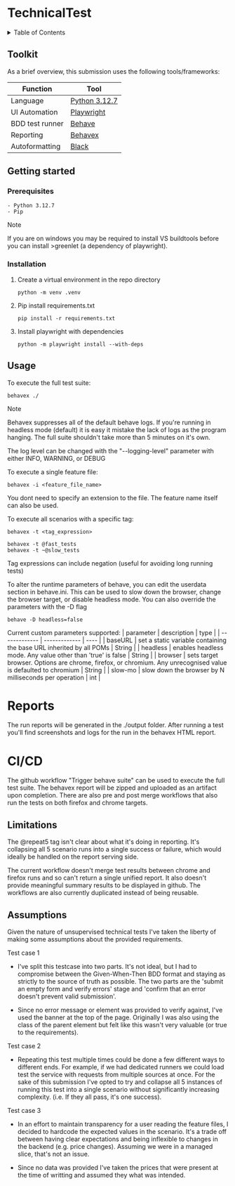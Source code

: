 # TechnicalTest

<details>
  <summary>Table of Contents</summary>
  <ol>
    <li>
      <a href="#toolkit">Toolkit overview</a>
    </li>
    <li>
      <a href="#getting-started">Getting Started</a>
      <ul>
        <li><a href="#prerequisites">Prerequisites</a></li>
        <li><a href="#prerequisites">Installation</a></li>
      </ul>
    </li>
    <li>
        <a href="#usage">Usage</a>
        <ul>
            <li><a href="#reports">Artifacts and Reports</li>
            <li><a href="#CI/CD"> CI/CD </li>
        </ul>
    </li>
    <li><a href="#Limitations">Limitations</a></li>
    <li><a href="#Assumptions">Requirement Assumptions</a></li>
  </ol>
</details>

## Toolkit

As a brief overview, this submission uses the following tools/frameworks: 

| Function       | Tool           |
| -------------  | -------------  |
| Language       | <a href="https://www.python.org/about/">Python 3.12.7</a>  |
| UI Automation  | <a href="https://playwright.dev/python/docs/intro">Playwright</a>     |
| BDD test runner| <a href="https://behave.readthedocs.io/en/latest/">Behave</a>         |
| Reporting      | <a href="https://github.com/hrcorval/behavex">Behavex</a>        |
| Autoformatting | <a href="https://github.com/psf/black">Black</a>          | 

## Getting started 

### Prerequisites

    - Python 3.12.7
    - Pip

>[!NOTE]
>If you are on windows you may be required to install VS buildtools before you can install >greenlet (a dependency of playwright). 
 
### Installation

1. Create a virtual environment in the repo directory
    ```
    python -m venv .venv
    ```
2. Pip install requirements.txt
    ```
    pip install -r requirements.txt
    ```
3. Install playwright with dependencies
    ```
    python -m playwright install --with-deps
    ```

## Usage

To execute the full test suite:
```
behavex ./
```
>[!NOTE] 
>Behavex suppresses all of the default behave logs. If you're running in headless mode (default) it is easy it mistake the lack of logs as the program hanging. The full suite shouldn't take more than 5 minutes on it's own. 
>
>The log level can be changed with the "--logging-level" parameter with either INFO, WARNING, or DEBUG

To execute a single feature file:
```
behavex -i <feature_file_name>
```
You dont need to specify an extension to the file. The feature name itself can also be used. 

To execute all scenarios with a specific tag:
```
behavex -t <tag_expression>

behavex -t @fast_tests
behavex -t ~@slow_tests
```
Tag expressions can include negation (useful for avoiding long running tests)

To alter the runtime parameters of behave, you can edit the userdata section in behave.ini. This can be used to slow down the browser, change the browser target, or disable headless mode. You can also override the parameters with the -D flag
```
behave -D headless=false
```
Current custom parameters supported:
| parameter      | description                                                          | type |
| -------------  | -------------                                                        | ---- | 
| baseURL        | set a static variable containing the base URL inherited by all POMs  | String |
| headless       | enables headless mode. Any value other than 'true' is false | String |
| browser        | sets target browser. Options are chrome, firefox, or chromium. Any unrecognised value is defaulted to chromium | String |
| slow-mo        | slow down the browser by N milliseconds per operation                | int   | 

# Reports

The run reports will be generated in the ./output folder. After running a test you'll find screenshots and logs for the run in the behavex HTML report.

# CI/CD

The github workflow "Trigger behave suite" can be used to execute the full test suite. The behavex report will be zipped and uploaded as an artifact upon completion. There are also pre and post merge workflows that also run the tests on both firefox and chrome targets.  

## Limitations

The @repeat5 tag isn't clear about what it's doing in reporting. It's collapsing all 5 scenario runs into a single success or failure, which would ideally be handled on the report serving side. 

The current workflow doesn't merge test results between chrome and firefox runs and so can't return a single unified report. It also doesn't provide meaningful summary results to be displayed in github. The workflows are also currently duplicated instead of being reusable. 

## Assumptions

Given the nature of unsupervised technical tests I've taken the liberty of making some assumptions about the provided requirements.

Test case 1
- I've split this testcase into two parts. It's not ideal, but I had to compromise between the Given-When-Then BDD format and staying as strictly to the source of truth as possible. The two parts are the 'submit an empty form and verify errors' stage and 'confirm that an error doesn't prevent valid submission'.

- Since no error message or element was provided to verify against, I've used the banner at the top of the page. Originally I was also using the class of the parent element but felt like this wasn't very valuable (or true to the requirements). 

Test case 2 
- Repeating this test multiple times could be done a few different ways to different ends. For example, if we had dedicated runners we could load test the service with requests from multiple sources at once. For the sake of this submission I've opted to try and collapse all 5 instances of running this test into a single scenario without significantly increasing complexity. (i.e. If they all pass, it's one success). 

Test case 3
- In an effort to maintain transparency for a user reading the feature files, I decided to hardcode the expected values in the scenario. It's a trade off between having clear expectations and being inflexible to changes in the backend (e.g. price changes). Assuming we were in a managed slice, that's not an issue. 

- Since no data was provided I've taken the prices that were present at the time of writting and assumed they what was intended.
